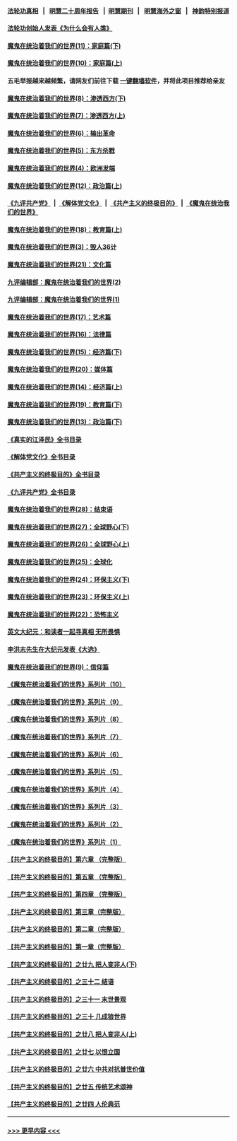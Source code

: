 #### [法轮功真相](https://github.com/gfw-breaker/truth/blob/master/README.md?t=0) &nbsp;&nbsp;|&nbsp;&nbsp; [明慧二十周年报告](https://github.com/gfw-breaker/mh-reports/blob/master/README.md?t=0) &nbsp;&nbsp;|&nbsp;&nbsp;[明慧期刊](https://github.com/gfw-breaker/mh-qikan) &nbsp;&nbsp;|&nbsp;&nbsp; [明慧海外之窗](https://github.com/gfw-breaker/mh-news/blob/master/README.md?t=0) &nbsp;&nbsp;|&nbsp;&nbsp; [神韵特别报道](https://github.com/gfw-breaker/mh-news/blob/master/shenyun.md?t=0)
#### [法轮功创始人发表《为什么会有人类》](../pages/nsc422/n13912117.md?t=02260943) 
#### [魔鬼在统治着我们的世界(11)：家庭篇(下)](../pages/nsc422/n10440961.md?t=02260943) 
#### [魔鬼在统治着我们的世界(10)：家庭篇(上)](../pages/nsc422/n10435448.md?t=02260943) 
#### 五毛举报越来越频繁，请网友们前往下载 [一键翻墙软件](https://github.com/gfw-breaker/ssr-accounts)，并将此项目推荐给亲友
#### [魔鬼在统治着我们的世界(8)：渗透西方(下)](../pages/nsc422/n10429603.md?t=02260943) 
#### [魔鬼在统治着我们的世界(7)：渗透西方(上)](../pages/nsc422/n10426013.md?t=02260943) 
#### [魔鬼在统治着我们的世界(6)：输出革命](../pages/nsc422/n10421536.md?t=02260943) 
#### [魔鬼在统治着我们的世界(5)：东方杀戮](../pages/nsc422/n10417707.md?t=02260943) 
#### [魔鬼在统治着我们的世界(4)：欧洲发端](../pages/nsc422/n10414890.md?t=02260943) 
#### [魔鬼在统治着我们的世界(12)：政治篇(上)](../pages/nsc422/n10444576.md?t=02260943) 
#### [《九评共产党》](https://github.com/begood0513/9ping.md/blob/master/README.md) &nbsp;|&nbsp; [《解体党文化》](../../../../jtdwh.md/blob/master/README.md)  &nbsp;|&nbsp; [《共产主义的终极目的》](../../../../gczydzjmd.md/blob/master/README.md) &nbsp;|&nbsp; [《魔鬼在统治我们的世界》](../../../../mgztzwmdsj.md/blob/master/README.md) 
#### [魔鬼在统治着我们的世界(18)：教育篇(上)](../pages/nsc422/n10526970.md?t=02260943) 
#### [魔鬼在统治着我们的世界(3)：毁人36计](../pages/nsc422/n10411583.md?t=02260943) 
#### [魔鬼在统治着我们的世界(21)：文化篇](../pages/nsc422/n10597706.md?t=02260943) 
#### [九评编辑部：魔鬼在统治着我们的世界(2)](../pages/nsc422/n10410036.md?t=02260943) 
#### [九评编辑部：魔鬼在统治着我们的世界(1)](../pages/nsc422/n10406825.md?t=02260943) 
#### [魔鬼在统治着我们的世界(17)：艺术篇](../pages/nsc422/n10499093.md?t=02260943) 
#### [魔鬼在统治着我们的世界(16)：法律篇](../pages/nsc422/n10485969.md?t=02260943) 
#### [魔鬼在统治着我们的世界(15)：经济篇(下)](../pages/nsc422/n10469975.md?t=02260943) 
#### [魔鬼在统治着我们的世界(20)：媒体篇](../pages/nsc422/n10586579.md?t=02260943) 
#### [魔鬼在统治着我们的世界(14)：经济篇(上)](../pages/nsc422/n10457370.md?t=02260943) 
#### [魔鬼在统治着我们的世界(19)：教育篇(下)](../pages/nsc422/n10564808.md?t=02260943) 
#### [魔鬼在统治着我们的世界(13)：政治篇(下)](../pages/nsc422/n10448270.md?t=02260943) 
#### [《真实的江泽民》全书目录](../pages/nsc422/n13721399.md?t=02260943) 
#### [《解体党文化》全书目录](../pages/nsc422/n13721157.md?t=02260943) 
#### [《共产主义的终极目的》全书目录](../pages/nsc422/n13721048.md?t=02260943) 
#### [《九评共产党》全书目录](../pages/nsc422/n13708085.md?t=02260943) 
#### [魔鬼在统治着我们的世界(28)：结束语](../pages/nsc422/n10936246.md?t=02260943) 
#### [魔鬼在统治着我们的世界(27)：全球野心(下)](../pages/nsc422/n10928319.md?t=02260943) 
#### [魔鬼在统治着我们的世界(26)：全球野心(上)](../pages/nsc422/n10900318.md?t=02260943) 
#### [魔鬼在统治着我们的世界(25)：全球化](../pages/nsc422/n10788205.md?t=02260943) 
#### [魔鬼在统治着我们的世界(24)：环保主义(下)](../pages/nsc422/n10695307.md?t=02260943) 
#### [魔鬼在统治着我们的世界(23)：环保主义(上)](../pages/nsc422/n10688613.md?t=02260943) 
#### [魔鬼在统治着我们的世界(22)：恐怖主义](../pages/nsc422/n10614727.md?t=02260943) 
#### [英文大纪元：和读者一起寻真相 无所畏惧](../pages/nsc422/n12542027.md?t=02260943) 
#### [李洪志先生在大纪元发表《大选》](../pages/nsc422/n12534746.md?t=02260943) 
#### [魔鬼在统治着我们的世界(9)：信仰篇](../pages/nsc422/n10432159.md?t=02260943) 
#### [《魔鬼在统治着我们的世界》系列片（10）](../pages/nsc422/n12292670.md?t=02260943) 
#### [《魔鬼在统治着我们的世界》系列片（9）](../pages/nsc422/n12290859.md?t=02260943) 
#### [《魔鬼在统治着我们的世界》系列片（8）](../pages/nsc422/n12287445.md?t=02260943) 
#### [《魔鬼在统治着我们的世界》系列片（7）](../pages/nsc422/n12283425.md?t=02260943) 
#### [《魔鬼在统治着我们的世界》系列片（6）](../pages/nsc422/n12282314.md?t=02260943) 
#### [《魔鬼在统治着我们的世界》系列片（5）](../pages/nsc422/n12281419.md?t=02260943) 
#### [《魔鬼在统治着我们的世界》系列片（4）](../pages/nsc422/n12274024.md?t=02260943) 
#### [《魔鬼在统治着我们的世界》系列片（3）](../pages/nsc422/n12271322.md?t=02260943) 
#### [《魔鬼在统治着我们的世界》系列片（2）](../pages/nsc422/n12269049.md?t=02260943) 
#### [《魔鬼在统治着我们的世界》系列片（1）](../pages/nsc422/n12267575.md?t=02260943) 
#### [【共产主义的终极目的】第六章 （完整版）](../pages/nsc422/n11428913.md?t=02260943) 
#### [【共产主义的终极目的】第五章 （完整版）](../pages/nsc422/n11428912.md?t=02260943) 
#### [【共产主义的终极目的】第四章 （完整版）](../pages/nsc422/n11428907.md?t=02260943) 
#### [【共产主义的终极目的】第三章（完整版）](../pages/nsc422/n11428848.md?t=02260943) 
#### [【共产主义的终极目的】第二章（完整版）](../pages/nsc422/n11428831.md?t=02260943) 
#### [【共产主义的终极目的】第一章（完整版）](../pages/nsc422/n11417651.md?t=02260943) 
#### [【共产主义的终极目的】之廿九 把人变非人(下)](../pages/nsc422/n11344140.md?t=02260943) 
#### [【共产主义的终极目的】之三十二 结语](../pages/nsc422/n11360535.md?t=02260943) 
#### [【共产主义的终极目的】之三十一 末世景观](../pages/nsc422/n11351129.md?t=02260943) 
#### [【共产主义的终极目的】之三十 几成狼世界](../pages/nsc422/n11348280.md?t=02260943) 
#### [【共产主义的终极目的】之廿八 把人变非人(上)](../pages/nsc422/n11340492.md?t=02260943) 
#### [【共产主义的终极目的】之廿七 以恨立国](../pages/nsc422/n11336944.md?t=02260943) 
#### [【共产主义的终极目的】之廿六 中共对抗普世价值](../pages/nsc422/n11324785.md?t=02260943) 
#### [【共产主义的终极目的】之廿五 传统艺术颂神](../pages/nsc422/n11296396.md?t=02260943) 
#### [【共产主义的终极目的】之廿四 人伦典范](../pages/nsc422/n11296397.md?t=02260943) 

----
#### [ >>> 更早内容 <<< ](../indexes/nsc422-earlier.md)
